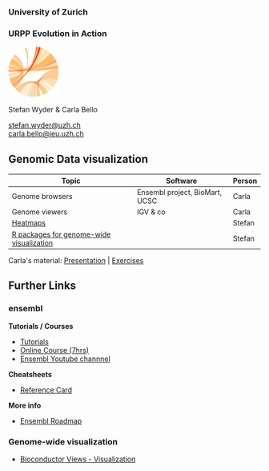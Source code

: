 ### University of Zurich
### URPP Evolution in Action
![URPP logo](Logo_URPP_kl2.png)

Stefan Wyder & Carla Bello

stefan.wyder@uzh.ch  
carla.bello@ieu.uzh.ch


## Genomic Data visualization
    

Topic             | Software | Person 
----------------- | -------- | ------------------
Genome browsers | Ensembl project, BioMart, UCSC | Carla
Genome viewers | IGV & co | Carla
[Heatmaps](Heatmaps.md) | | Stefan
[R packages for genome-wide visualization](GenomeWideView.md) | | Stefan
  
  
Carla's material: [Presentation]() | [Exercises]()  
  
  
  
  
## Further Links

### ensembl
  
**Tutorials / Courses**    
- [Tutorials](http://www.ensembl.org/info/website/tutorials/index.html)
- [Online Course (7hrs)](http://www.ebi.ac.uk/training/online/course/ensembl-browser-webinar-series-2016)
- [Ensembl Youtube channnel](https://www.youtube.com/user/EnsemblHelpdesk)

**Cheatsheets**  
- [Reference Card](Ensembl_quick_reference_card.pdf)  
  
**More info**  
- [Ensembl Roadmap](http://www.ensembl.info/roadmap/)

### Genome-wide visualization

- [Bioconductor Views - Visualization](https://www.bioconductor.org/packages/release/BiocViews.html#___Visualization)
